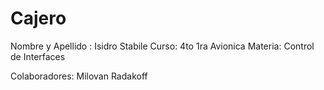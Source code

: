# Cajero
Nombre y Apellido : Isidro Stabile
Curso: 4to 1ra Avionica
Materia: Control de Interfaces

Colaboradores: Milovan Radakoff

